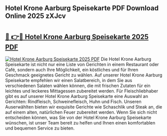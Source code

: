 ## Hotel Krone Aarburg Speisekarte PDF Download Online 2025 zXJcv

# <h2><a href="http://gc8etnj.nevu.top/?p=Hotel+Krone+Aarburg+Speisekarte">🔗 👉🔴 Hotel Krone Aarburg Speisekarte 2025 PDF</a></h2>

[![Hotel Krone Aarburg Speisekarte 2025 PDF](https://i.imgur.com/dBaPXMq.png)](http://gc8etnj.nevu.top/?p=Hotel+Krone+Aarburg+Speisekarte)
Die Hotel Krone Aarburg Speisekarte ist nicht nur eine Liste von Gerichten in einem Restaurant oder Café, sondern auch Ihre Möglichkeit, ein köstliches und für Ihren Geschmack geeignetes Gericht zu wählen. Auf unserer Hotel Krone Aarburg Speisekarte empfehlen wir einen Salatbereich, in dem Sie aus verschiedenen Salaten wählen können, die mit frischen Zutaten für ein leichtes und leckeres Mittagessen zubereitet werden. Für Fleischliebhaber gibt es auf unserer Hotel Krone Aarburg Speisekarte eine Auswahl an Gerichten: Rindfleisch, Schweinefleisch, Huhn und Fisch. Unseren Auserwählten bieten wir exquisite Gerichte wie Schaschlik und Steak an, die auf einem alten, natürlichen Feuer zubereitet werden. Wenn Sie sich nicht entscheiden können, was Sie von der Hotel Krone Aarburg Speisekarte wünschen, ist unser Team bereit zu helfen und Ihnen einen komfortablen und bequemen Service zu bieten.
